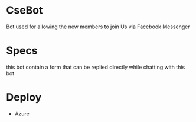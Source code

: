 # CseBot
Bot used for allowing the new members to join Us via Facebook Messenger

# Specs
this bot contain a form that can be replied directly while chatting with this bot 
# Deploy
- Azure
